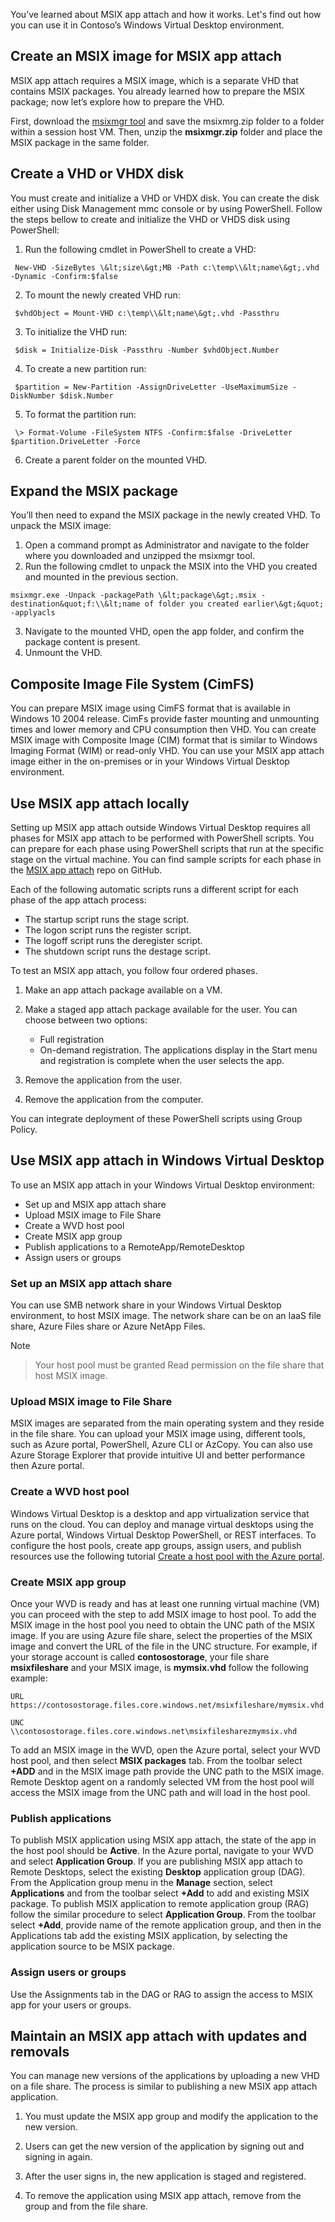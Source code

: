 You’ve learned about MSIX app attach and how it works. Let's find out how you can use it in Contoso’s Windows Virtual Desktop environment.

## Create an MSIX image for MSIX app attach

MSIX app attach requires a MSIX image, which is a separate VHD that contains MSIX packages. You already learned how to prepare the MSIX package; now let’s explore how to prepare the VHD.

First, download the [msixmgr tool](https://aka.ms/msixmgr) and save the msixmrg.zip folder to a folder within a session host VM. Then, unzip the **msixmgr.zip** folder and place the MSIX package in the same folder.

## Create a VHD or VHDX disk

You must create and initialize a VHD or VHDX disk. You can create the disk either using Disk Management mmc console or by using PowerShell. 
Follow the steps bellow to create and initialize the VHD or VHDS disk using PowerShell:

1. Run the following cmdlet in PowerShell to create a VHD:

```
 New-VHD -SizeBytes \&lt;size\&gt;MB -Path c:\temp\\&lt;name\&gt;.vhd -Dynamic -Confirm:$false
```

2. To mount the newly created VHD run:

```
 $vhdObject = Mount-VHD c:\temp\\&lt;name\&gt;.vhd -Passthru
```

3. To initialize the VHD run:

```
 $disk = Initialize-Disk -Passthru -Number $vhdObject.Number
```

4. To create a new partition run:

```
 $partition = New-Partition -AssignDriveLetter -UseMaximumSize -DiskNumber $disk.Number
```

5. To format the partition run:

```
 \> Format-Volume -FileSystem NTFS -Confirm:$false -DriveLetter $partition.DriveLetter -Force
```

6. Create a parent folder on the mounted VHD.

## Expand the MSIX package

You’ll then need to expand the MSIX package in the newly created VHD. To unpack the MSIX image:

1. Open a command prompt as Administrator and navigate to the folder where you downloaded and unzipped the msixmgr tool.
2. Run the following cmdlet to unpack the MSIX into the VHD you created and mounted in the previous section.

```
msixmgr.exe -Unpack -packagePath \&lt;package\&gt;.msix -destination&quot;f:\\&lt;name of folder you created earlier\&gt;&quot; -applyacls
```

3. Navigate to the mounted VHD, open the app folder, and confirm the package content is present.
4. Unmount the VHD.

## Composite Image File System (CimFS)

You can prepare MSIX image using CimFS format that is available in Windows 10 2004 release. CimFs provide faster mounting and unmounting times and lower memory and CPU consumption then VHD.
You can create MSIX image with Composite Image (CIM) format that is similar to Windows Imaging Format (WIM) or read-only VHD. 
You can use your MSIX app attach image either in the on-premises or in your Windows Virtual Desktop environment. 

## Use MSIX app attach locally

Setting up MSIX app attach outside Windows Virtual Desktop requires all phases for MSIX app attach to be performed with PowerShell scripts.
You can prepare for each phase using PowerShell scripts that run at the specific stage on the virtual machine. You can find sample scripts for each phase in the [MSIX app attach](https://github.com/Azure/RDS-Templates/tree/master/msix-app-attach) repo on GitHub.

Each of the following automatic scripts runs a different script for each phase of the app attach process:

- The startup script runs the stage script.
- The logon script runs the register script.
- The logoff script runs the deregister script.
- The shutdown script runs the destage script.

To test an MSIX app attach, you follow four ordered phases.

1. Make an app attach package available on a VM.
2. Make a staged app attach package available for the user. You can choose between two options:

   - Full registration
   - On-demand registration. The applications display in the Start menu and registration is complete when the user selects the app.

3. Remove the application from the user.
4. Remove the application from the computer.

You can integrate deployment of these PowerShell scripts using Group Policy.

## Use MSIX app attach in Windows Virtual Desktop

To use an MSIX app attach in your Windows Virtual Desktop environment:

- Set up and MSIX app attach share
- Upload MSIX image to File Share
- Create a WVD host pool
- Create MSIX app group
- Publish applications to a RemoteApp/RemoteDesktop
- Assign users or groups

### Set up an MSIX app attach share

You can use SMB network share in your Windows Virtual Desktop environment, to host MSIX image. The network share can be on an IaaS file share, Azure Files share or Azure NetApp Files. 

> [!Note]

> Your host pool must be granted Read permission on the file share that host MSIX image.

### Upload MSIX image to File Share

MSIX images are separated from the main operating system and they reside in the file share. 
You can upload your MSIX image using, different tools, such as Azure portal, PowerShell, Azure CLI or AzCopy.
You can also use Azure Storage Explorer that provide intuitive UI and better performance then Azure portal.

### Create a WVD host pool

Windows Virtual Desktop is a desktop and app virtualization service that runs on the cloud. 
You can deploy and manage virtual desktops using the Azure portal, Windows Virtual Desktop PowerShell, or REST interfaces.
To configure the host pools, create app groups, assign users, and publish resources use the following tutorial [Create a host pool with the Azure portal](https://docs.microsoft.com/en-us/azure/virtual-desktop/create-host-pools-azure-marketplace).

### Create MSIX app group

Once your WVD is ready and has at least one running virtual machine (VM) you can proceed with the step to add MSIX image to host pool.
To add the MSIX image in the host pool you need to obtain the UNC path of the MSIX image. 
If you are using Azure file share, select the properties of the MSIX image and convert the URL of the file in the UNC structure.
For example, if your storage account is called **contosostorage**, your file share **msixfileshare** and your MSIX image, is **mymsix.vhd** follow the following example:

```
URL
https://contosostorage.files.core.windows.net/msixfileshare/mymsix.vhd

UNC
\\contosostorage.files.core.windows.net\msixfilesharezmymsix.vhd
```

To add an MSIX image in the WVD, open the Azure portal, select your WVD host pool, and then select **MSIX packages** tab.
From the toolbar select **+ADD** and in the MSIX image path provide the UNC path to the MSIX image. 
Remote Desktop agent on a randomly selected VM from the host pool will access the MSIX image from the UNC path and will load in the host pool.

### Publish applications

To publish MSIX application using MSIX app attach, the state of the app in the host pool should be **Active**.
In the Azure portal, navigate to your WVD and select **Application Group**. 
If you are publishing MSIX app attach to Remote Desktops, select the existing **Desktop** application group (DAG). From the Application group menu in the **Manage** section, select **Applications** and from the toolbar select **+Add** to add and existing MSIX package.
To publish MSIX application to remote application group (RAG) follow the similar procedure to select **Application Group**. 
From the toolbar select **+Add**, provide name of the remote application group, and then in the Applications tab add the existing MSIX application, by selecting the application source to be MSIX package.

### Assign users or groups

Use the Assignments tab in the DAG or RAG to assign the access to MSIX app for your users or groups.


## Maintain an MSIX app attach with updates and removals

You can manage new versions of the applications by uploading a new VHD on a file share. The process is similar to publishing a new MSIX app attach application.

1. You must update the MSIX app group and modify the application to the new version.

2. Users can get the new version of the application by signing out and signing in again.

3. After the user signs in, the new application is staged and registered.

4. To remove the application using MSIX app attach, remove from the group and from the file share.
